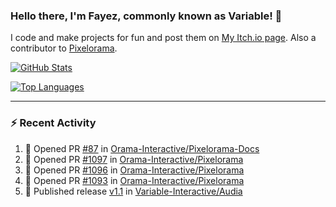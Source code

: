 ### Hello there, I'm Fayez, commonly known as Variable! 👋
I code and make projects for fun and post them on [My Itch.io page](https://variable-industries.itch.io/). Also a contributor to [Pixelorama](https://github.com/Orama-Interactive/Pixelorama).

[![GitHub Stats](https://github-readme-stats.vercel.app/api/?username=Variable-ind&show_icons=true&theme=merko)](https://github.com/anuraghazra/github-readme-stats)

[![Top Languages](https://github-readme-stats.vercel.app/api/top-langs/?username=Variable-ind&layout=compact&theme=merko)](https://github.com/anuraghazra/github-readme-stats)

---

### :zap: Recent Activity

<!--START_SECTION:activity-->
1. 💪 Opened PR [#87](https://github.com/Orama-Interactive/Pixelorama-Docs/pull/87) in [Orama-Interactive/Pixelorama-Docs](https://github.com/Orama-Interactive/Pixelorama-Docs)
2. 💪 Opened PR [#1097](https://github.com/Orama-Interactive/Pixelorama/pull/1097) in [Orama-Interactive/Pixelorama](https://github.com/Orama-Interactive/Pixelorama)
3. 💪 Opened PR [#1096](https://github.com/Orama-Interactive/Pixelorama/pull/1096) in [Orama-Interactive/Pixelorama](https://github.com/Orama-Interactive/Pixelorama)
4. 💪 Opened PR [#1093](https://github.com/Orama-Interactive/Pixelorama/pull/1093) in [Orama-Interactive/Pixelorama](https://github.com/Orama-Interactive/Pixelorama)
5. 🚀 Published release [v1.1](https://github.com/Variable-Interactive/Audia/releases/tag/v1.1) in [Variable-Interactive/Audia](https://github.com/Variable-Interactive/Audia)
<!--END_SECTION:activity-->

<!--
**Variable-ind/Variable-ind** is a ✨ _special_ ✨ repository because its `README.md` (this file) appears on your GitHub profile.

Here are some ideas to get you started:
- 🌱 I’m currently studying at ...
- 🔭 I’m currently working on ...
- 👯 I’m looking to collaborate on ...
- 🤔 I’m looking for help with ...
- 💬 Ask me about ...
- 📫 How to reach me: ...
- ⚡ Fun fact: ...
-->
